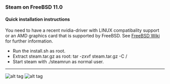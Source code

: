 ### Steam on FreeBSD 11.0

#### Quick installation instructions

You need to have a recent nvidia-driver with LINUX compatibality support or an AMD graphics card that is supported by FreeBSD. See [FreeBSD Wiki](https://wiki.freebsd.org/Graphics) for further information. 
 
* Run the install.sh as root.
* Extract steam.tar.gz as root: tar -zxvf steam.tar.gz  -C /
* Start steam with ./steamrun as normal user.
 
___



![alt tag](https://raw.githubusercontent.com/SteamOnFreeBSD/Steam/master/2016-03-15-171059_1366x768_scrot.png)
![alt tag](https://raw.githubusercontent.com/SteamOnFreeBSD/Steam/master/2016-04-03-030913_1366x768_scrot.png)
